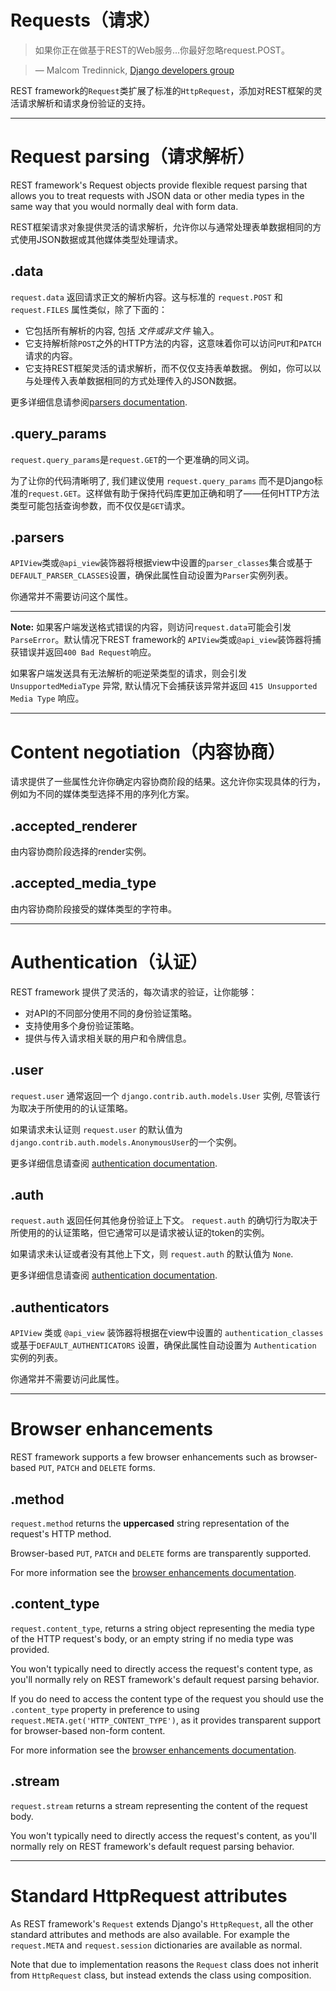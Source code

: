 # Requests（请求）

> 如果你正在做基于REST的Web服务...你最好忽略request.POST。

> &mdash; Malcom Tredinnick, [Django developers group][cite]

REST framework的`Request`类扩展了标准的`HttpRequest`，添加对REST框架的灵活请求解析和请求身份验证的支持。

---

# Request parsing（请求解析）

REST framework's Request objects provide flexible request parsing that allows you to treat requests with JSON data or other media types in the same way that you would normally deal with form data.

REST框架请求对象提供灵活的请求解析，允许你以与通常处理表单数据相同的方式使用JSON数据或其他媒体类型处理请求。

## .data

`request.data` 返回请求正文的解析内容。这与标准的 `request.POST` 和 `request.FILES` 属性类似，除了下面的：

* 它包括所有解析的内容, 包括 *文件或非文件* 输入。
* 它支持解析除`POST`之外的HTTP方法的内容，这意味着你可以访问`PUT`和`PATCH`请求的内容。
* 它支持REST框架灵活的请求解析，而不仅仅支持表单数据。 例如，你可以以与处理传入表单数据相同的方式处理传入的JSON数据。

 更多详细信息请参阅[parsers documentation].

## .query_params

`request.query_params`是`request.GET`的一个更准确的同义词。

为了让你的代码清晰明了, 我们建议使用 `request.query_params` 而不是Django标准的`request.GET`。这样做有助于保持代码库更加正确和明了——任何HTTP方法类型可能包括查询参数，而不仅仅是`GET`请求。

## .parsers

`APIView`类或`@api_view`装饰器将根据view中设置的`parser_classes`集合或基于`DEFAULT_PARSER_CLASSES`设置，确保此属性自动设置为`Parser`实例列表。

你通常并不需要访问这个属性。

---

**Note:** 如果客户端发送格式错误的内容，则访问`request.data`可能会引发`ParseError`。默认情况下REST framework的 `APIView`类或`@api_view`装饰器将捕获错误并返回`400 Bad Request`响应。

如果客户端发送具有无法解析的呃逆荣类型的请求，则会引发 `UnsupportedMediaType` 异常, 默认情况下会捕获该异常并返回 `415 Unsupported Media Type` 响应。

---

# Content negotiation（内容协商）

请求提供了一些属性允许你确定内容协商阶段的结果。这允许你实现具体的行为，例如为不同的媒体类型选择不用的序列化方案。

## .accepted_renderer

由内容协商阶段选择的render实例。

## .accepted_media_type

由内容协商阶段接受的媒体类型的字符串。

---

# Authentication（认证）

REST framework 提供了灵活的，每次请求的验证，让你能够：
* 对API的不同部分使用不同的身份验证策略。
* 支持使用多个身份验证策略。
* 提供与传入请求相关联的用户和令牌信息。

## .user

`request.user` 通常返回一个 `django.contrib.auth.models.User` 实例, 尽管该行为取决于所使用的的认证策略。

如果请求未认证则 `request.user` 的默认值为 `django.contrib.auth.models.AnonymousUser`的一个实例。

更多详细信息请查阅 [authentication documentation].

## .auth

`request.auth` 返回任何其他身份验证上下文。 `request.auth` 的确切行为取决于所使用的的认证策略，但它通常可以是请求被认证的token的实例。

如果请求未认证或者没有其他上下文，则 `request.auth` 的默认值为 `None`.

更多详细信息请查阅 [authentication documentation].

## .authenticators

`APIView` 类或 `@api_view` 装饰器将根据在view中设置的 `authentication_classes` 或基于`DEFAULT_AUTHENTICATORS` 设置，确保此属性自动设置为 `Authentication` 实例的列表。

你通常并不需要访问此属性。

---

# Browser enhancements

REST framework supports a few browser enhancements such as browser-based `PUT`, `PATCH` and `DELETE` forms.

## .method

`request.method` returns the **uppercased** string representation of the request's HTTP method.

Browser-based `PUT`, `PATCH` and `DELETE` forms are transparently supported.

For more information see the [browser enhancements documentation].

## .content_type

`request.content_type`, returns a string object representing the media type of the HTTP request's body, or an empty string if no media type was provided.

You won't typically need to directly access the request's content type, as you'll normally rely on REST framework's default request parsing behavior.

If you do need to access the content type of the request you should use the `.content_type` property in preference to using `request.META.get('HTTP_CONTENT_TYPE')`, as it provides transparent support for browser-based non-form content.

For more information see the [browser enhancements documentation].

## .stream

`request.stream` returns a stream representing the content of the request body.

You won't typically need to directly access the request's content, as you'll normally rely on REST framework's default request parsing behavior.

---

# Standard HttpRequest attributes

As REST framework's `Request` extends Django's `HttpRequest`, all the other standard attributes and methods are also available.  For example the `request.META` and `request.session` dictionaries are available as normal.

Note that due to implementation reasons the `Request` class does not inherit from `HttpRequest` class, but instead extends the class using composition.


[cite]: https://groups.google.com/d/topic/django-developers/dxI4qVzrBY4/discussion
[parsers documentation]: parsers.md
[authentication documentation]: authentication.md
[browser enhancements documentation]: ../topics/browser-enhancements.md